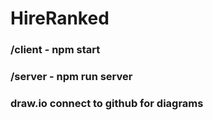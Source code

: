 # HireRanked 
 
### /client - npm start
### /server - npm run server

### draw.io connect to github for diagrams